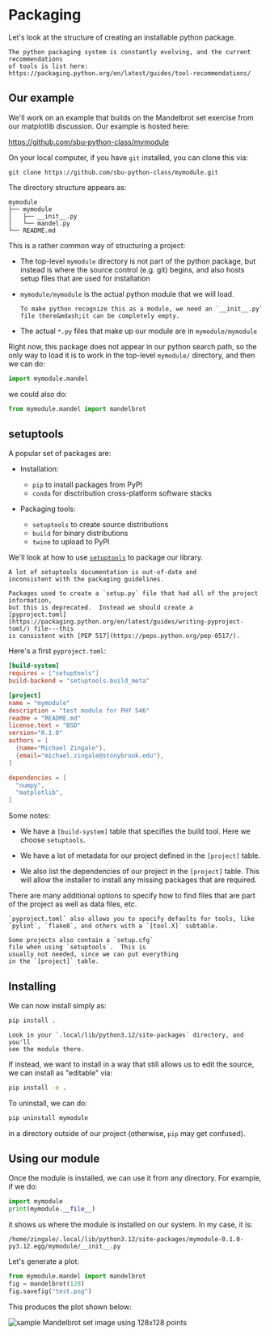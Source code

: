 # Packaging



Let's look at the structure of creating an installable python package.

```{note}
The python packaging system is constantly evolving, and the current recommendations
of tools is list here: https://packaging.python.org/en/latest/guides/tool-recommendations/
```

## Our example

We'll work on an example that builds on the Mandelbrot set exercise
from our matplotlib discussion.  Our example is hosted here:

https://github.com/sbu-python-class/mymodule

On your local computer, if you have `git` installed, you can clone this via:

```
git clone https://github.com/sbu-python-class/mymodule.git
```

The directory structure appears as:

```
mymodule
├── mymodule
│   ├── __init__.py
│   └── mandel.py
└── README.md
```

This is a rather common way of structuring a project:

* The top-level `mymodule` directory is not part of the python
  package, but instead is where the source control (e.g. git) begins,
  and also hosts setup files that are used for installation

* `mymodule/mymodule` is the actual python module that we will load.

   ```{important}
   To make python recognize this as a module, we need an `__init__.py`
   file there&mdash;it can be completely empty.
   ```

* The actual `*.py` files that make up our module are in `mymodule/mymodule`

Right now, this package does not appear in our python search path, so
the only way to load it is to work in the top-level `mymodule/`
directory, and then we can do:

```python
import mymodule.mandel
```

we could also do:

```python
from mymodule.mandel import mandelbrot
```


## setuptools

A popular set of packages are:

* Installation:

  * `pip` to install packages from PyPI
  * `conda` for disctribution cross-platform software stacks

* Packaging tools:

  * `setuptools` to create source distributions
  * `build` for binary distributions
  * `twine` to upload to PyPI

We'll look at how to use [`setuptools`](https://setuptools.pypa.io/en/latest/build_meta.html) to package our library.

```{note}
A lot of setuptools documentation is out-of-date and
inconsistent with the packaging guidelines.

Packages used to create a `setup.py` file that had all of the project information,
but this is deprecated.  Instead we should create a
[pyproject.toml](https://packaging.python.org/en/latest/guides/writing-pyproject-toml/) file---this
is consistent with [PEP 517](https://peps.python.org/pep-0517/).
```

Here's a first `pyproject.toml`:

```toml
[build-system]
requires = ["setuptools"]
build-backend = "setuptools.build_meta"

[project]
name = "mymodule"
description = "test module for PHY 546"
readme = "README.md"
license.text = "BSD"
version="0.1.0"
authors = [
  {name="Michael Zingale"},
  {email="michael.zingale@stonybrook.edu"},
]

dependencies = [
  "numpy",
  "matplotlib",
]

```

Some notes:

* We have a `[build-system]` table that specifies the build tool.
  Here we choose `setuptools`.

* We have a lot of metadata for our project defined in the `[project]`
  table.

* We also list the dependencies of our project in the `[project]` table.
  This will allow the installer to install any missing packages that are
  required.

There are many additional options to specify how to find files that
are part of the project as well as data files, etc.


```{tip}
`pyproject.toml` also allows you to specify defaults for tools, like
`pylint`, `flake8`, and others with a `[tool.X]` subtable.
```

```{note}
Some projects also contain a `setup.cfg`
file when using `setuptools`.  This is
usually not needed, since we can put everything
in the `[project]` table.
```


## Installing

We can now install simply as:

```bash
pip install .
```

```{tip}
Look in your `.local/lib/python3.12/site-packages` directory, and you'll
see the module there.
```

If instead, we want to install in a way that still allows us to edit the source,
we can install as "editable" via:

```bash
pip install -e .
```

To uninstall, we can do:

```bash
pip uninstall mymodule
```

in a directory outside of our project (otherwise, `pip` may get confused).

## Using our module

Once the module is installed, we can use it from any directory.  For example, if we do:

```python
import mymodule
print(mymodule.__file__)
```

it shows us where the module is installed on our system.  In my case, it is:

```
/home/zingale/.local/lib/python3.12/site-packages/mymodule-0.1.0-py3.12.egg/mymodule/__init__.py
```

Let's generate a plot:

```python
from mymodule.mandel import mandelbrot
fig = mandelbrot(128)
fig.savefig("test.png")
```

This produces the plot shown below:

![sample Mandelbrot set image using 128x128 points](test.png)
